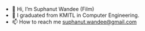 - 👋 Hi, I’m Suphanut Wandee (Film)
- 🌱 I graduated from KMITL in Computer Engineering.
- 📫 How to reach me suphanut.wandee@gmail.com

<!---
Filmsuphanut/Filmsuphanut is a ✨ special ✨ repository because its `README.md` (this file) appears on your GitHub profile.
You can click the Preview link to take a look at your changes.
--->
